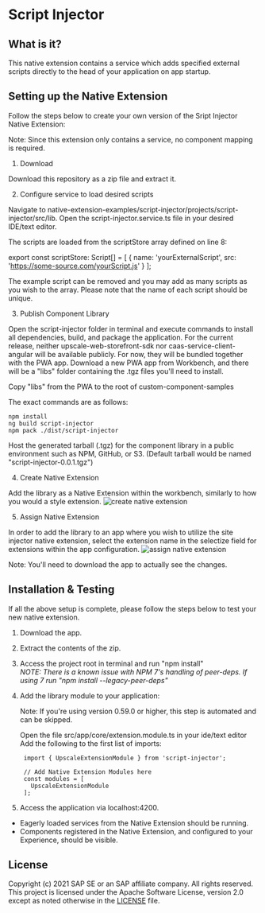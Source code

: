 # Script Injector

## What is it?
This native extension contains a service which adds specified external scripts directly to the head of your application on app startup.

## Setting up the Native Extension
Follow the steps below to create your own version of the Sript Injector Native Extension:

Note: Since this extension only contains a service, no component mapping is required.

1. Download

Download this repository as a zip file and extract it.

2. Configure service to load desired scripts

Navigate to native-extension-examples/script-injector/projects/script-injector/src/lib. Open the script-injector.service.ts file in your desired IDE/text editor.

The scripts are loaded from the scriptStore array defined on line 8:  
  
  export const scriptStore: Script[] = [
    { name: 'yourExternalScript', src: 'https://some-source.com/yourScript.js' }
  ];

The example script can be removed and you may add as many scripts as you wish to the array. 
Please note that the name of each script should be unique. 

3. Publish Component Library

Open the script-injector folder in terminal and execute commands to install all dependencies, build, and package the application. For the current release, neither upscale-web-storefront-sdk nor caas-service-client-angular will be available publicly. For now, they will be bundled together with the PWA app. Download a new PWA app from Workbench, and there will be a "libs" folder containing the .tgz files you'll need to install. 

Copy "libs" from the PWA to the root of custom-component-samples

The exact commands are as follows:

    npm install
    ng build script-injector
    npm pack ./dist/script-injector 
    
   
Host the generated tarball (.tgz) for the component library in a public environment such as NPM, GitHub, or S3. (Default tarball would be named "script-injector-0.0.1.tgz")

4. Create Native Extension

Add the library as a Native Extension within the workbench, similarly to how you would a style extension.
![create native extension](../../../../../../../documentation/assets/Create_Native_Extension.png) 

5. Assign Native Extension

In order to add the library to an app where you wish to utilize the site injector native extension, select the extension name in the selectize field for extensions within the app configuration.
![assign native extension](../../../../../../../documentation/assets/Assign_native_extension.png) 

Note: You'll need to download the app to actually see the changes.

## Installation & Testing
If all the above setup is complete, please follow the steps below to test your new native extension.

1. Download the app.

2. Extract the contents of the zip.

3. Access the project root in terminal and run "npm install"  
  *NOTE: There is a known issue with NPM 7's handling of peer-deps. If using 7 run "npm install --legacy-peer-deps"* 

4. Add the library module to your application:

    Note: If you're using version 0.59.0 or higher, this step is automated and can be skipped.

    Open the file src/app/core/extension.module.ts in your ide/text editor
    Add the following to the first list of imports:
    
   ``` 
    import { UpscaleExtensionModule } from 'script-injector';

    // Add Native Extension Modules here
    const modules = [
      UpscaleExtensionModule
    ];
    ```

5. Access the application via localhost:4200. 
  - Eagerly loaded services from the Native Extension should be running. 
  - Components registered in the Native Extension, and configured to your Experience, should be visible.


## License
Copyright (c) 2021 SAP SE or an SAP affiliate company. All rights reserved. This project is licensed under the Apache Software License, version 2.0 except as noted otherwise in the [LICENSE](LICENSES/Apache-2.0.txt) file.
